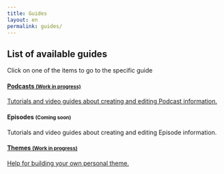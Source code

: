 ```yaml
---
title: Guides
layout: en
permalink: guides/
---
```


## List of available guides

<p class="alert alert-info alert-sm">
  Click on one of the items to go to the specific guide

<div class="list-group">
  <a href="/guides/podcasts/" class="list-group-item" title="Go to Podcasts Guide">
    <h4 class="list-group-item-heading">Podcasts <small>(Work in progress)</small></h4>
    <p class="list-group-item-text">Tutorials and video guides about creating and editing Podcast information.</p>
  </a>
  <a class="list-group-item" title="Go to Episodes Guide">
    <h4 class="list-group-item-heading">Episodes <small>(Coming soon)</small></h4>
    <p class="list-group-item-text">Tutorials and video guides about creating and editing Episode information.</p>
  </a>
  <a href="/guides/themes/" class="list-group-item" title="Go to Themes Guide">
    <h4 class="list-group-item-heading">Themes <small>(Work in progress)</small></h4>
    <p class="list-group-item-text">Help for building your own personal theme.</p>
  </a>
</div>

